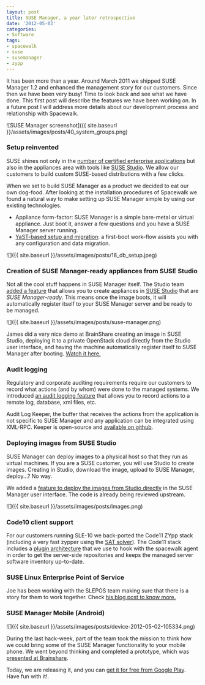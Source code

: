 ```yaml
---
layout: post
title: SUSE Manager, a year later retrospective
date: '2012-05-03'
categories:
- Software
tags:
- spacewalk
- suse
- susemanager
- zypp
---
```


It has been more than a year. Around March 2011 we shipped SUSE Manager 1.2 and enhanced the management story for our customers. Since then we have been very busy! Time to look back and see what we have done. This first post will describe the features we have been working on. In a future post I will address more details about our development process and relationship with Spacewalk.

![SUSE Manager screenshot]({{ site.baseurl }}/assets/images/posts/40_system_groups.png)

### Setup reinvented

SUSE shines not only in the [number of certified enterprise applications](http://www.marketwatch.com/story/suse-leads-with-most-certified-applications-across-linux-vendors-2012-04-25) but also in the appliances area with tools like [SUSE Studio](http://susestudio.com). We allow our customers to build custom SUSE-based distributions with a few clicks.

When we set to build SUSE Manager as a product we decided to eat our own dog-food. After looking at the installation procedures of Spacewalk we found a natural way to make setting up SUSE Manager simple by using our existing technologies.

- Appliance form-factor: SUSE Manager is a simple bare-metal or virtual appliance. Just boot it, answer a few questions and you have a SUSE Manager server running.
- [YaST-based setup and migration](http://suse.gansert.net/?p=136): a first-boot work-flow assists you with any configuration and data migration.

![]({{ site.baseurl }}/assets/images/posts/18_db_setup.jpeg)

### Creation of SUSE Manager-ready appliances from SUSE Studio

Not all the cool stuff happens in SUSE Manager itself. The Studio team [added a feature](http://www.suse.com/blogs/from-studio-to-manager-with-a-click-of-your-mouse/) that allows you to create appliances in [SUSE Studio](http://susestudio.com) that are _SUSE Manager-ready_. This means once the image boots, it will automatically register itself to your SUSE Manager server and be ready to be managed.

![]({{ site.baseurl }}/assets/images/posts/suse-manager.png)

James did a very nice demo at BrainShare creating an image in SUSE Studio, deploying it to a private OpenStack cloud directly from the Studio user interface, and having the machine automatically register itself to SUSE Manager after booting. [Watch it here.](http://www.youtube.com/watch?v=B59G-gl4COc#t=4m7s)

### Audit logging

Regulatory and corporate auditing requirements require our customers to record what actions (and by whom) were done to the managed systems. We introduced [an audit logging feature](http://www.suse.com/blogs/suse-manager-eases-the-buden-of-compliance/) that allows you to record actions to a remote log, database, xml files, etc.

Audit Log Keeper, the buffer that receives the actions from the application is not specific to SUSE Manager and any application can be integrated using XML-RPC. Keeper is open-source and [available on github](https://github.com/SUSE/auditlog-keeper "Audit Log Keeper on github.com").

### Deploying images from SUSE Studio

SUSE Manager can deploy images to a physical host so that they run as virtual machines. If you are a SUSE customer, you will use Studio to create images. Creating in Studio, download the image, upload to SUSE Manager, deploy...? No way.

We added a [feature to deploy the images from Studio directly](http://www.suse.com/blogs/deploying-linux-images-can-be-fun/) in the SUSE Manager user interface. The code is already being reviewed upstream.

![]({{ site.baseurl }}/assets/images/posts/images.png)

### Code10 client support

For our customers running SLE-10 we back-ported the Code11 ZYpp stack (including a very fast zypper using the [SAT solver](http://libsolv.org)). The Code11 stack includes a [plugin architecture](http://doc.opensuse.org/projects/libzypp/12.1/zypp-plugins.html) that we use to hook with the spacewalk agent in order to get the server-side repositories and keeps the managed server software inventory up-to-date.

### SUSE Linux Enterprise Point of Service

Joe has been working with the SLEPOS team making sure that there is a story for them to work together. Check [his blog post to know more.](http://www.suse.com/blogs/suse-manager-and-point-of-service-a-dream-team)

### SUSE Manager Mobile (Android)

![]({{ site.baseurl }}/assets/images/posts/device-2012-05-02-105334.png)

During the last hack-week, part of the team took the mission to think how we could bring some of the SUSE Manager functionality to your mobile phone. We went beyond thinking and completed a prototype, which was [presented at Brainshare](www.youtube.com/watch?v=B59G-gl4COc#t=7m20s).

Today, we are releasing it, and you can [get it for free from Google Play](https://play.google.com/store/apps/details?id=de.suse.android.susemanager.app&feature=more_from_developer). Have fun with it!.

